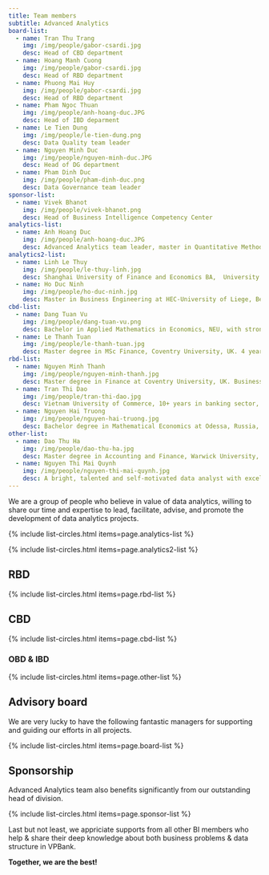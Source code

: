 ```yaml
---
title: Team members
subtitle: Advanced Analytics
board-list:
  - name: Tran Thu Trang
    img: /img/people/gabor-csardi.jpg
    desc: Head of CBD department 
  - name: Hoang Manh Cuong
    img: /img/people/gabor-csardi.jpg
    desc: Head of RBD department 
  - name: Phuong Mai Huy
    img: /img/people/gabor-csardi.jpg
    desc: Head of RBD department 
  - name: Pham Ngoc Thuan
    img: /img/people/anh-hoang-duc.JPG
    desc: Head of IBD deparment
  - name: Le Tien Dung
    img: /img/people/le-tien-dung.png
    desc: Data Quality team leader
  - name: Nguyen Minh Duc
    img: /img/people/nguyen-minh-duc.JPG
    desc: Head of DG department
  - name: Pham Dinh Duc
    img: /img/people/pham-dinh-duc.png
    desc: Data Governance team leader
sponsor-list:
  - name: Vivek Bhanot
    img: /img/people/vivek-bhanot.png
    desc: Head of Business Intelligence Competency Center
analytics-list:
  - name: Anh Hoang Duc
    img: /img/people/anh-hoang-duc.JPG
    desc: Advanced Analytics team leader, master in Quantitative Methods in Economics in Warsaw School of Business, Poland. Instructor of RStudio, DataCamp in Vietnam, experienced in Digital Analytics, Mobile Analytics & various fields of Business Analytics, joined VPBank in Jun, 2016
analytics2-list:
  - name: Linh Le Thuy
    img: /img/people/le-thuy-linh.jpg
    desc: Shanghai University of Finance and Economics BA,  University of North Carolina Charlotte MBA in Business Analytics. Professional experience in China, US and Vietnam in analyzing data in various domains of banking, education, NGOs, retail and automotive technology, Senior Data Analyst at VPBank Oct,2016
  - name: Ho Duc Ninh
    img: /img/people/ho-duc-ninh.jpg
    desc: Master in Business Engineering at HEC-University of Liege, Belgium with strong background of programming & mathematics, joined VPBank in Dec, 2016.
cbd-list:
  - name: Dang Tuan Vu
    img: /img/people/dang-tuan-vu.png
    desc: Bachelor in Applied Mathematics in Economics, NEU, with strong math background, Business Analyst in SME Department of BICC – VPBank since Jul, 2015
  - name: Le Thanh Tuan
    img: /img/people/le-thanh-tuan.jpg
    desc: Master degree in MSc Finance, Coventry University, UK. 4 years working experience in civil engineering, business analyst in CBD since Feb, 2016
rbd-list:
  - name: Nguyen Minh Thanh
    img: /img/people/nguyen-minh-thanh.jpg
    desc: Master degree in Finance at Coventry University, UK. Business analyst at RBD - VPBank since July, 2016, good sense of BA, BI and building customer relationships
  - name: Tran Thi Dao
    img: /img/people/tran-thi-dao.jpg
    desc: Vietnam University of Commerce, 10+ years in banking sector, great bank product sense and extremely efficient in deep analyzing in finance and business. 
  - name: Nguyen Hai Truong
    img: /img/people/nguyen-hai-truong.jpg
    desc: Bachelor degree in Mathematical Economics at Odessa, Russia, experienced in banking sector with a good base of logical thinking and business sense.
other-list:
  - name: Dao Thu Ha
    img: /img/people/dao-thu-ha.jpg
    desc: Master degree in Accounting and Finance, Warwick University, UK, experienced in BI in ecommerce industry for more than 2 years, senior Business Analyst in VPBank since Sep, 2016.
  - name: Nguyen Thi Mai Quynh
    img: /img/people/nguyen-thi-mai-quynh.jpg
    desc: A bright, talented and self-motivated data analyst with excellent organizational skills, having good eyes for detail & business sense, holding bachelor degree in Finance & Banking at NEU, joined VPBank since 2012 
---
```



We are a group of people who believe in value of data analytics, willing to share our time and expertise to lead, facilitate, advise, 
and promote the development of data analytics projects.


{% include list-circles.html items=page.analytics-list %}

{% include list-circles.html items=page.analytics2-list %}

## RBD

{% include list-circles.html items=page.rbd-list %}

## CBD

{% include list-circles.html items=page.cbd-list %}


### OBD & IBD

{% include list-circles.html items=page.other-list %}


## Advisory board

We are very lucky to have the following fantastic managers for supporting and guiding our efforts in all projects.

{% include list-circles.html items=page.board-list %}


## Sponsorship

Advanced Analytics team also benefits significantly from our outstanding head of division.

{% include list-circles.html items=page.sponsor-list %}


Last but not least, we appriciate supports from all other BI members who help & share their deep knowledge about both business problems & data structure in VPBank.

**Together, we are the best!**
 



